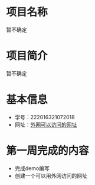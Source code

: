# 项目名称
暂不确定
# 项目简介
暂不确定
# 基本信息
+ 学号：222016321072018 
+ 网址：[外网可以访问的网址](http://47.100.203.59:8080) 
# 第一周完成的内容
+ 完成demo编写
+ 创建一个可以用外网访问的网址
